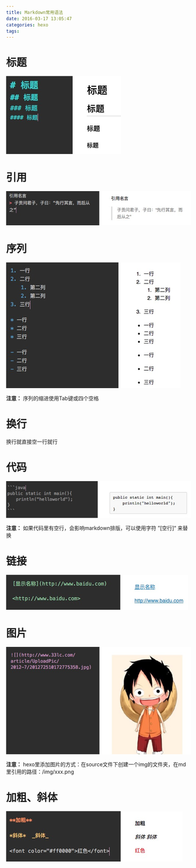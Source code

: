 ```yaml
---
title: Markdown常用语法
date: 2016-03-17 13:05:47
categories: hexo
tags: 
---
```


# 标题

![](/img_markdown/14.png)

# 引用

![](/img_markdown/15.png)

# 序列

![](/img_markdown/16.png)

**注意：** 序列的缩进使用Tab键或四个空格

# 换行

换行就直接空一行就行

# 代码

![](/img_markdown/17.png)

**注意：** 如果代码里有空行，会影响markdown排版，可以使用字符 ”[空行]“ 来替换

# 链接

![](/img_markdown/18.png)

# 图片

![](/img_markdown/19.png)

**注意：** hexo里添加图片的方式：在source文件下创建一个img的文件夹，在md里引用的路径：/img/xxx.png

# 加粗、斜体

![](/img_markdown/20.png)